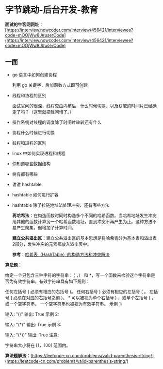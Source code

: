 # 字节跳动-后台开发-教育

**面试的牛客网网址**：[https://interview.nowcoder.com/interview/456421/interviewee?code=mOOjWw8J#userCode](https://interview.nowcoder.com/interview/456421/interviewee?code=mOOjWw8J#userCode)

## 一面

- go 语言中如何创建协程

    利用 go 关键字，后加函数方式即可创建

- 线程和协程的区别

    面试官问的很深，线程交由内核后，什么时候切换、以及获取的时间片已经确定了吗？（这里就把我问懵了。）

- 操作系统对线程的调度除了时间片轮转还有什么

- 协程什么时候进行切换

- 线程和进程的区别

- linux 中如何实现进程和线程

- 你知道哪些数据结构

- 树有都有哪些

- 讲讲 hashtable

- hashtable 如何进行扩容

- hashtable 除了拉链地址法处理冲突、还有哪些方法

    **再哈希法**：在构造函数时同时构造多个不同的哈希函数。当哈希地址发生冲突用其他的函数计算另一个哈希函数地址，直到冲突不再产生为止。这种方法不易产生聚集，但增加了计算时间。

    **建立公共溢出区**：建立公共溢出区的基本思想是将哈希表分为基本表和溢出表2部分，发生冲突的元素都放入溢出表中。

    **参考**：[哈希表（HashTable）的构造方法和冲突解决](https://www.jianshu.com/p/7e7f52a49ffc)

**算法题**：

给定一个只包含三种字符的字符串：（ ，） 和 *，写一个函数来检验这个字符串是否为有效字符串。有效字符串具有如下规则：

任何左括号 ( 必须有相应的右括号 )。
任何右括号 ) 必须有相应的左括号 ( 。
左括号 ( 必须在对应的右括号之前 )。
\* 可以被视为单个右括号 ) ，或单个左括号 ( ，或一个空字符串。
一个空字符串也被视为有效字符串。
示例 1:

输入: "()"
输出: True
示例 2:

输入: "(*)"
输出: True
示例 3:

输入: "(*))"
输出: True
注意:

字符串大小将在 [1，100] 范围内。

**算法题解法**：[https://leetcode-cn.com/problems/valid-parenthesis-string/](https://leetcode-cn.com/problems/valid-parenthesis-string/)